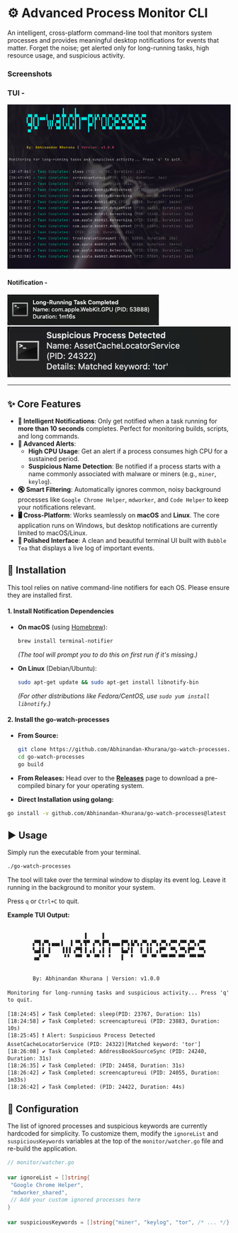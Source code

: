 # ⚙️ Advanced Process Monitor CLI

An intelligent, cross-platform command-line tool that monitors system processes and provides meaningful desktop notifications for events that matter. Forget the noise; get alerted only for long-running tasks, high resource usage, and suspicious activity.

### Screenshots

### TUI -
![tui](./static/tui.png)

#### Notification -
![notification](./static/notification-2.png)
![notification](./static/notification.png)

---

## ✨ Core Features

- **🧠 Intelligent Notifications**: Only get notified when a task running for **more than 10 seconds** completes. Perfect for monitoring builds, scripts, and long commands.
- **🚨 Advanced Alerts**:
  - **High CPU Usage**: Get an alert if a process consumes high CPU for a sustained period.
  - **Suspicious Name Detection**: Be notified if a process starts with a name commonly associated with malware or miners (e.g., `miner`, `keylog`).
- **🔇 Smart Filtering**: Automatically ignores common, noisy background processes like `Google Chrome Helper`, `mdworker`, and `Code Helper` to keep your notifications relevant.
- **🖥️ Cross-Platform**: Works seamlessly on **macOS** and **Linux**. The core application runs on Windows, but desktop notifications are currently limited to macOS/Linux.
- **💅 Polished Interface**: A clean and beautiful terminal UI built with `Bubble Tea` that displays a live log of important events.

## 🚀 Installation

This tool relies on native command-line notifiers for each OS. Please ensure they are installed first.

#### 1. Install Notification Dependencies

- **On macOS** (using [Homebrew](https://brew.sh/)):

  ```sh
  brew install terminal-notifier
  ```

  _(The tool will prompt you to do this on first run if it's missing.)_

- **On Linux** (Debian/Ubuntu):

  ```sh
  sudo apt-get update && sudo apt-get install libnotify-bin
  ```

  _(For other distributions like Fedora/CentOS, use `sudo yum install libnotify`.)_

#### 2. Install the go-watch-processes

- **From Source:**

  ```bash
  git clone https://github.com/Abhinandan-Khurana/go-watch-processes.git
  cd go-watch-processes
  go build
  ```

- **From Releases:**
  Head over to the [**Releases**](https://github.com/Abhinandan-Khurana/go-watch-processes/releases) page to download a pre-compiled binary for your operating system.

- **Direct Installation using golang:**

```bash
go install -v github.com/Abhinandan-Khurana/go-watch-processes@latest
```

## ▶️ Usage

Simply run the executable from your terminal.

```bash
./go-watch-processes
```

The tool will take over the terminal window to display its event log. Leave it running in the background to monitor your system.

Press `q` or `Ctrl+C` to quit.

**Example TUI Output:**

```

                        ▐     ▌
        ▞▀▌▞▀▖▄▄▖▌  ▌▝▀▖▜▀ ▞▀▖▛▀▖▄▄▖▛▀▖▙▀▖▞▀▖▞▀▖▞▀▖▞▀▘▞▀▘▞▀▖▞▀▘
        ▚▄▌▌ ▌   ▐▐▐ ▞▀▌▐ ▖▌ ▖▌ ▌   ▙▄▘▌  ▌ ▌▌ ▖▛▀ ▝▀▖▝▀▖▛▀ ▝▀▖
        ▗▄▘▝▀     ▘▘ ▝▀▘ ▀ ▝▀ ▘ ▘   ▌  ▘  ▝▀ ▝▀ ▝▀▘▀▀ ▀▀ ▝▀▘▀▀


        By: Abhinandan Khurana | Version: v1.0.0

Monitoring for long-running tasks and suspicious activity... Press 'q' to quit.

[18:24:45] ✔ Task Completed: sleep(PID: 23767, Duration: 11s)
[18:24:58] ✔ Task Completed: screencaptureui (PID: 23883, Duration: 10s)
[18:25:45] ❗ Alert: Suspicious Process Detected AssetCacheLocatorService (PID: 24322)[Matched keyword: 'tor']
[18:26:08] ✔ Task Completed: AddressBookSourceSync (PID: 24240, Duration: 31s)
[18:26:35] ✔ Task Completed: (PID: 24458, Duration: 31s)
[18:26:42] ✔ Task Completed: screencaptureui (PID: 24055, Duration: 1m33s)
[18:26:42] ✔ Task Completed: (PID: 24422, Duration: 44s)
```

## 🔧 Configuration

The list of ignored processes and suspicious keywords are currently hardcoded for simplicity. To customize them, modify the `ignoreList` and `suspiciousKeywords` variables at the top of the `monitor/watcher.go` file and re-build the application.

```go
// monitor/watcher.go

var ignoreList = []string{
 "Google Chrome Helper",
 "mdworker_shared",
 // Add your custom ignored processes here
}

var suspiciousKeywords = []string{"miner", "keylog", "tor", /* ... */}
```
